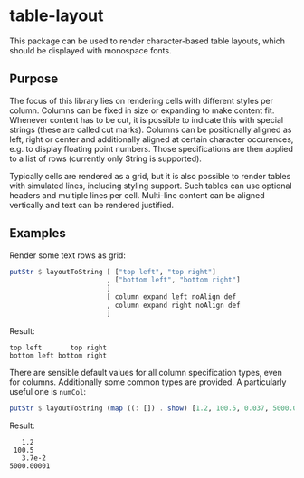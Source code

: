# table-layout

This package can be used to render character-based table layouts, which should be displayed with monospace fonts.

## Purpose

The focus of this library lies on rendering cells with different styles per column. Columns can be fixed in size or expanding to make content fit. Whenever content has to be cut, it is possible to indicate this with special strings (these are called cut marks). Columns can be positionally aligned as left, right or center and additionally aligned at certain character occurences, e.g. to display floating point numbers. Those specifications are then applied to a list of rows (currently only String is supported).

Typically cells are rendered as a grid, but it is also possible to render tables with simulated lines, including styling support. Such tables can use optional headers and multiple lines per cell. Multi-line content can be aligned vertically and text can be rendered justified.

## Examples

Render some text rows as grid:
``` hs
putStr $ layoutToString [ ["top left", "top right"]
                        , ["bottom left", "bottom right"]
                        ]
                        [ column expand left noAlign def
                        , column expand right noAlign def
                        ]
```
Result:
```
top left       top right
bottom left bottom right
```
There are sensible default values for all column specification types, even for columns. Additionally some common types are provided. A particularly useful one is `numCol`:
``` hs
putStr $ layoutToString (map ((: []) . show) [1.2, 100.5, 0.037, 5000.00001]) [numCol]
```
Result:
```
   1.2    
 100.5    
   3.7e-2 
5000.00001
```





